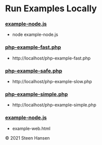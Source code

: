 

# Run Examples Locally

### [example-node.js](../example-node.js)
  - node example-node.js

### [php-example-fast.php](../php-example-fast.php)
  - http://localhost/php-example-fast.php

### [php-example-safe.php](../php-example-safe.php)
  -  http://localhost/php-example-slow.php

### [php-example-simple.php](../php-example-simple.php)
  -  http://localhost/php-example-simple.php

### [example-node.js](../example-web.html)
  - example-web.html

&copy; 2021 Steen Hansen    